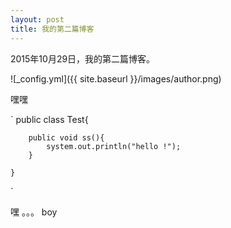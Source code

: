 ```yaml
---
layout: post
title: 我的第二篇博客
---
```


2015年10月29日，我的第二篇博客。

![_config.yml]({{ site.baseurl }}/images/author.png)

嘿嘿

`
	public class Test{

		public void ss(){
			system.out.println("hello !");
		}
		
	}
`

嘿 。。。 boy
